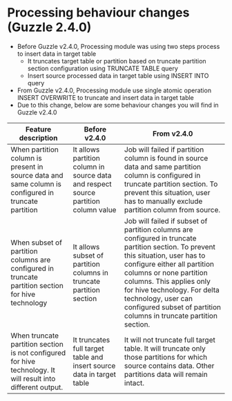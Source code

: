 # Processing behaviour changes (Guzzle 2.4.0)

- Before Guzzle v2.4.0, Processing module was using two steps process to insert data in target table
  - It truncates target table or partition based on truncate partition section configuration using TRUNCATE TABLE query
  - Insert source processed data in target table using INSERT INTO query
- From Guzzle v2.4.0, Processing module use single atomic operation INSERT OVERWRITE to truncate and insert data in target table
- Due to this change, below are some behaviour changes you will find in Guzzle v2.4.0

| Feature description                                                                                          | Before v2.4.0                                                                       | From v2.4.0                                                                                                                                                                                                                                                                                                                                       |
|--------------------------------------------------------------------------------------------------------------|-------------------------------------------------------------------------------------|---------------------------------------------------------------------------------------------------------------------------------------------------------------------------------------------------------------------------------------------------------------------------------------------------------------------------------------------------|
| When partition column is present in source data and same column is configured in truncate partition          | It allows partition column in source data and respect source partition column value | Job will failed if partition column is found in source data and same partition column is configured in truncate partition section. To prevent this situation, user has to manually exclude partition column from source.                                                                                                                          |
| When subset of partition columns are configured in truncate partition section for hive technology            | It allows subset of partition columns in truncate partition section                 | Job will failed if subset of partition columns are configured in truncate partition section. To prevent this situation, user has to configure either all partition columns or none partition columns. This applies only for hive technology. For delta technology, user can configured subset of partition columns in truncate partition section. |
| When truncate partition section is not configured for hive technology. It will result into different output. | It truncates full target table and insert source data in target table               | It will not truncate full target table. It will truncate only those partitions for which source contains data. Other partitions data will remain intact.                                                                                                                                                                                          |